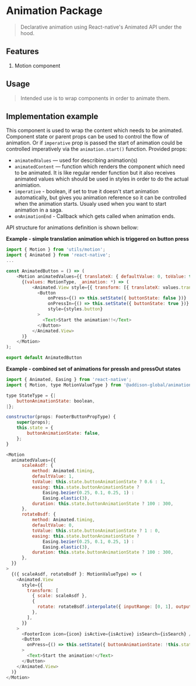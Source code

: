 # Animation Package

> Declarative animation using React-native's Animated API under the hood.

## Features
1. Motion component

## Usage
> Intended use is to wrap components in order to animate them.

## Implementation example

This component is used to wrap the content which needs to be animated. Component state or parent props can be used to control the flow of animation. Or if `imperative` prop is passed the start of animation could be controlled imperatively via the `animation.start()` function.
Provided props:

* `animatedValues` — used for describing animation(s)
* `animatedContent` — function which renders the component which need to be animated. It is like regular render function but it also receives animated values which should be used in styles in order to do the actual animiation.
* `imperative` - boolean, if set to true it doesn't start animation automatically, but gives you animation reference so it can be controlled when the animation starts. Usualy used when you want to start animation in a saga.
* `onAnimationEnd` - Callback which gets called when animation ends.

API structure for animations definition is shown bellow:

**Example - simple translation animation which is triggered on button press**

```js
import { Motion } from 'utils/motion';
import { Animated } from 'react-native';
...

const AnimatedButton = () => (
    <Motion animatedValues={{ translateX: { defaultValue: 0, toValue: this.state.buttonState ? 200 : 0 } }}>
      {(values: MotionType, _animation: *) => (
          <Animated.View style={{ transform: [{ translateX: values.translateX }] }}>
            <Button
                onPress={() => this.setState({ buttonState: false })}
                onPressIn={() => this.setState({ buttonState: true })}
                style={styles.button}
            >
              <Text>Start the animation!!</Text>
            </Button>
          </Animated.View>
      )}
    </Motion>
);

export default AnimatedButton
```

**Example - combined set of animations for pressIn and pressOut states**
```js
import { Animated, Easing } from 'react-native';
import { Motion, type MotionValueType } from '@addison-global/animation';

type StateType = {|
    buttonAnimationState: boolean,
|};

constructor(props: FooterButtonPropType) {
    super(props);
    this.state = {
        buttonAnimationState: false,
    };
}

<Motion
  animatedValues={{
      scaleAsdf: {
          method: Animated.timing,
          defaultValue: 1,
          toValue: this.state.buttonAnimationState ? 0.6 : 1,
          easing: this.state.buttonAnimationState ?
              Easing.bezier(0.25, 0.1, 0.25, 1) :
              Easing.elastic(3),
          duration: this.state.buttonAnimationState ? 100 : 300,
      },
      rotateBsdf: {
          method: Animated.timing,
          defaultValue: 0,
          toValue: this.state.buttonAnimationState ? 1 : 0,
          easing: this.state.buttonAnimationState ?
              Easing.bezier(0.25, 0.1, 0.25, 1) :
              Easing.elastic(3),
          duration: this.state.buttonAnimationState ? 100 : 300,
      },
  }}
>
  {({ scaleAsdf, rotateBsdf }: MotionValueType) => (
    <Animated.View
      style={{
        transform: [
          { scale: scaleAsdf },
          {
            rotate: rotateBsdf.interpolate({ inputRange: [0, 1], outputRange: ['0deg', '10deg'] }),
          },
        ],
      }}
    >
      <FooterIcon icon={icon} isActive={isActive} isSearch={isSearch} />
      <Button
        onPress={() => this.setState({ buttonAnimationState: !this.state.buttonAnimationState })}
      >
        <Text>Start the animation!</Text>
      </Button>
    </Animated.View>
  )}
</Motion>
```

